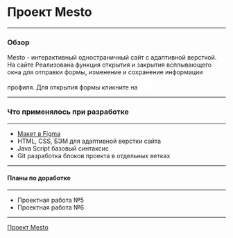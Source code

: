 # Проект Mesto

---

### Обзор

Mesto - интерактивный одностраничный сайт с адаптивной версткой.
На сайте Реализована функция открытия и закрытия всплывающего окна для отправки формы, изменение и сохранение информации профиля.
Для открытия формы кликните на <img  src="./image/pen.svg" alt="html" width="32px"/>

---

### Что применялось при разработке

---

- [Макет в Figma](https://www.figma.com/file/2cn9N9jSkmxD84oJik7xL7/JavaScript.-Sprint-4?node-id=0%3A1)
- HTML, CSS, БЭМ для адаптивной верстки сайта
- Java Script базовый синтаксис
- Git разработка блоков проекта в отдельных ветках

---

#### Планы по доработке

---

- Проектная работа №5
- Проектная работа №6

---

[Проект Mesto](https://git@github.com:AnnaShlyukova/mesto.git/index.html)
